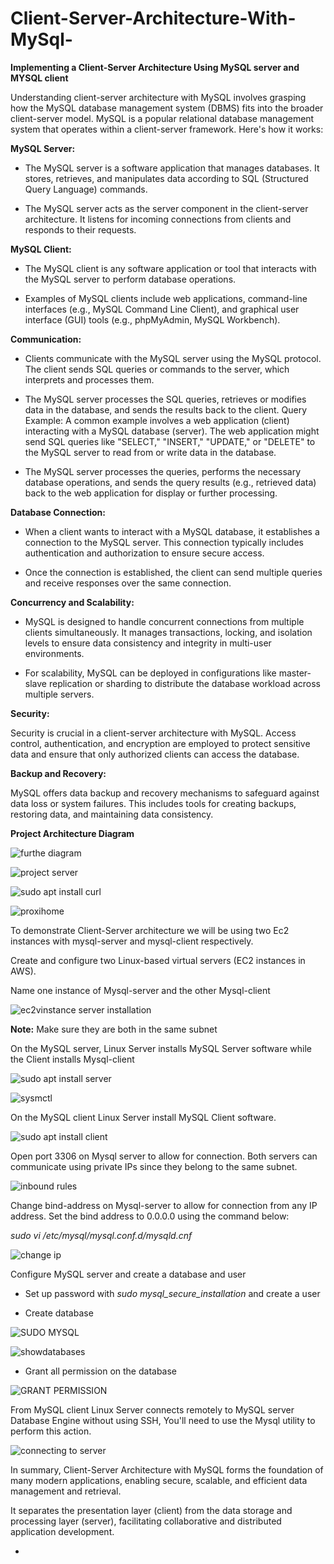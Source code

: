 # Client-Server-Architecture-With-MySql-

**Implementing a Client-Server Architecture Using MySQL server and MYSQL client**

Understanding client-server architecture with MySQL involves grasping how the MySQL database management system (DBMS) fits into the broader client-server model. MySQL is a popular relational database management system that operates within a client-server framework. Here's how it works:

**MySQL Server:**

* The MySQL server is a software application that manages databases. It stores, retrieves, and manipulates data according to SQL (Structured Query Language) commands.
  
* The MySQL server acts as the server component in the client-server architecture. It listens for incoming connections from clients and responds to their requests.

**MySQL Client:**

* The MySQL client is any software application or tool that interacts with the MySQL server to perform database operations.

* Examples of MySQL clients include web applications, command-line interfaces (e.g., MySQL Command Line Client), and graphical user interface (GUI) tools (e.g., phpMyAdmin, MySQL 
  Workbench).

**Communication:**

* Clients communicate with the MySQL server using the MySQL protocol. The client sends SQL queries or commands to the server, which interprets and processes them.

* The MySQL server processes the SQL queries, retrieves or modifies data in the database, and sends the results back to the client.
  Query Example: A common example involves a web application (client) interacting with a MySQL database (server). The web application might send SQL queries like "SELECT," "INSERT," 
  "UPDATE," or "DELETE" to the MySQL server to read from or write data in the database.

* The MySQL server processes the queries, performs the necessary database operations, and sends the query results (e.g., retrieved data) back to the web application for display or 
  further processing.

**Database Connection:**

* When a client wants to interact with a MySQL database, it establishes a connection to the MySQL server. This connection typically includes authentication and authorization to ensure 
  secure access.
  
* Once the connection is established, the client can send multiple queries and receive responses over the same connection.

**Concurrency and Scalability:**

* MySQL is designed to handle concurrent connections from multiple clients simultaneously. It manages transactions, locking, and isolation levels to ensure data consistency and integrity in multi-user environments.

* For scalability, MySQL can be deployed in configurations like master-slave replication or sharding to distribute the database workload across multiple servers.

**Security:**

Security is crucial in a client-server architecture with MySQL. Access control, authentication, and encryption are employed to protect sensitive data and ensure that only authorized clients can access the database.

**Backup and Recovery:**

MySQL offers data backup and recovery mechanisms to safeguard against data loss or system failures. This includes tools for creating backups, restoring data, and maintaining data consistency.

**Project Architecture Diagram**

![furthe diagram](https://github.com/Ukdav/Client-Server-Architecture-With-MySql-/assets/139593350/cdb682b9-1317-49b3-a740-32b658054e01)

![project server](https://github.com/Ukdav/Client-Server-Architecture-With-MySql-/assets/139593350/dbf6f0b4-a0be-49e6-b2a1-532927815a31)

![sudo apt install curl](https://github.com/Ukdav/Client-Server-Architecture-With-MySql-/assets/139593350/dc2a8e88-f323-4084-8691-b69523063558)

![proxihome](https://github.com/Ukdav/Client-Server-Architecture-With-MySql-/assets/139593350/39eb232d-6375-4849-a029-344639f01400)

To demonstrate Client-Server architecture we will be using two Ec2 instances with mysql-server and mysql-client respectively.

Create and configure two Linux-based virtual servers (EC2 instances in AWS).

Name one instance of Mysql-server and the other Mysql-client

![ec2vinstance server installation](https://github.com/Ukdav/Client-Server-Architecture-With-MySql-/assets/139593350/e0c59a61-c569-4146-a226-090707eba8d5)

**Note:** Make sure they are both in the same subnet

On the MySQL server, Linux Server installs MySQL Server software while the Client installs Mysql-client

![sudo apt install server](https://github.com/Ukdav/Client-Server-Architecture-With-MySql-/assets/139593350/2c7a29f9-ce8b-4e41-8fc2-afc942cd6f57)

![sysmctl](https://github.com/Ukdav/Client-Server-Architecture-With-MySql-/assets/139593350/542c9046-8723-4592-b228-21ea878273a8)

On the MySQL client Linux Server install MySQL Client software.

![sudo apt install client](https://github.com/Ukdav/Client-Server-Architecture-With-MySql-/assets/139593350/5d1feda6-c4c4-40fb-9d67-6cd6e21f2bf4)

Open port 3306 on Mysql server to allow for connection. Both servers can communicate using private IPs since they belong to the same subnet.

![inbound rules](https://github.com/Ukdav/Client-Server-Architecture-With-MySql-/assets/139593350/5af84736-b669-46bb-be8f-f8365da6869b)

Change bind-address on Mysql-server to allow for connection from any IP address. Set the bind address to 0.0.0.0 using the command below:

*sudo vi /etc/mysql/mysql.conf.d/mysqld.cnf* 

![change ip](https://github.com/Ukdav/Client-Server-Architecture-With-MySql-/assets/139593350/ad0087c9-3ca7-4061-b546-79ddfcc95df0)

Configure MySQL server and create a database and user

* Set up password with *sudo mysql_secure_installation* and create a user

* Create database

![SUDO MYSQL](https://github.com/Ukdav/Client-Server-Architecture-With-MySql-/assets/139593350/9e1dc696-704c-424a-8c10-d56bb238bfee)

![showdatabases](https://github.com/Ukdav/Client-Server-Architecture-With-MySql-/assets/139593350/92c79667-e134-4edc-b3bb-8b546fd41403)

* Grant all permission on the database

![GRANT PERMISSION](https://github.com/Ukdav/Client-Server-Architecture-With-MySql-/assets/139593350/ffbb0690-4ac7-4eee-821f-71b8729fab65)

From MySQL client Linux Server connects remotely to MySQL server Database Engine without using SSH, You'll need to use the Mysql utility to perform this action.

![connecting to server](https://github.com/Ukdav/Client-Server-Architecture-With-MySql-/assets/139593350/53cc4b66-b185-4a71-9fcb-1c667b5d3ec6)

In summary, Client-Server Architecture with MySQL forms the foundation of many modern applications, enabling secure, scalable, and efficient data management and retrieval. 

It separates the presentation layer (client) from the data storage and processing layer (server), facilitating collaborative and distributed application development.






* 














